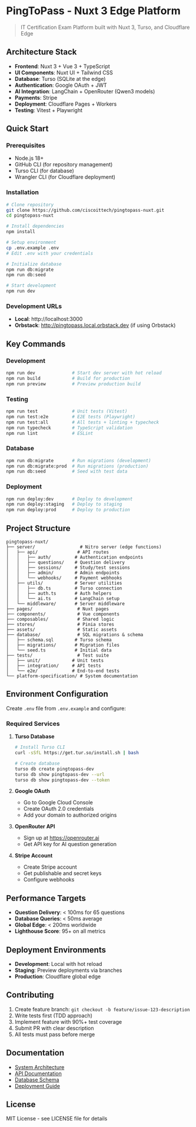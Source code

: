 # PingToPass - Nuxt 3 Edge Platform

> IT Certification Exam Platform built with Nuxt 3, Turso, and Cloudflare Edge

## Architecture Stack

- **Frontend**: Nuxt 3 + Vue 3 + TypeScript
- **UI Components**: Nuxt UI + Tailwind CSS
- **Database**: Turso (SQLite at the edge)
- **Authentication**: Google OAuth + JWT
- **AI Integration**: LangChain + OpenRouter (Qwen3 models)
- **Payments**: Stripe
- **Deployment**: Cloudflare Pages + Workers
- **Testing**: Vitest + Playwright

## Quick Start

### Prerequisites

- Node.js 18+
- GitHub CLI (for repository management)
- Turso CLI (for database)
- Wrangler CLI (for Cloudflare deployment)

### Installation

```bash
# Clone repository
git clone https://github.com/ciscoittech/pingtopass-nuxt.git
cd pingtopass-nuxt

# Install dependencies
npm install

# Setup environment
cp .env.example .env
# Edit .env with your credentials

# Initialize database
npm run db:migrate
npm run db:seed

# Start development
npm run dev
```

### Development URLs

- **Local**: http://localhost:3000
- **Orbstack**: http://pingtopass.local.orbstack.dev (if using Orbstack)

## Key Commands

### Development
```bash
npm run dev              # Start dev server with hot reload
npm run build            # Build for production
npm run preview          # Preview production build
```

### Testing
```bash
npm run test             # Unit tests (Vitest)
npm run test:e2e         # E2E tests (Playwright)
npm run test:all         # All tests + linting + typecheck
npm run typecheck        # TypeScript validation
npm run lint             # ESLint
```

### Database
```bash
npm run db:migrate       # Run migrations (development)
npm run db:migrate:prod  # Run migrations (production)
npm run db:seed          # Seed with test data
```

### Deployment
```bash
npm run deploy:dev       # Deploy to development
npm run deploy:staging   # Deploy to staging
npm run deploy:prod      # Deploy to production
```

## Project Structure

```
pingtopass-nuxt/
├── server/                 # Nitro server (edge functions)
│   ├── api/               # API routes
│   │   ├── auth/         # Authentication endpoints
│   │   ├── questions/    # Question delivery
│   │   ├── sessions/     # Study/test sessions
│   │   ├── admin/        # Admin endpoints
│   │   └── webhooks/     # Payment webhooks
│   ├── utils/            # Server utilities
│   │   ├── db.ts         # Turso connection
│   │   ├── auth.ts       # Auth helpers
│   │   └── ai.ts         # LangChain setup
│   └── middleware/       # Server middleware
├── pages/                 # Nuxt pages
├── components/            # Vue components
├── composables/           # Shared logic
├── stores/                # Pinia stores
├── assets/                # Static assets
├── database/              # SQL migrations & schema
│   ├── schema.sql        # Turso schema
│   ├── migrations/       # Migration files
│   └── seed.ts           # Initial data
├── tests/                 # Test suite
│   ├── unit/            # Unit tests
│   ├── integration/     # API tests
│   └── e2e/             # End-to-end tests
└── platform-specification/ # System documentation
```

## Environment Configuration

Create `.env` file from `.env.example` and configure:

### Required Services

1. **Turso Database**
   ```bash
   # Install Turso CLI
   curl -sSfL https://get.tur.so/install.sh | bash
   
   # Create database
   turso db create pingtopass-dev
   turso db show pingtopass-dev --url
   turso db show pingtopass-dev --token
   ```

2. **Google OAuth**
   - Go to Google Cloud Console
   - Create OAuth 2.0 credentials
   - Add your domain to authorized origins

3. **OpenRouter API**
   - Sign up at https://openrouter.ai
   - Get API key for AI question generation

4. **Stripe Account**
   - Create Stripe account
   - Get publishable and secret keys
   - Configure webhooks

## Performance Targets

- **Question Delivery**: < 100ms for 65 questions
- **Database Queries**: < 50ms average
- **Global Edge**: < 200ms worldwide
- **Lighthouse Score**: 95+ on all metrics

## Deployment Environments

- **Development**: Local with hot reload
- **Staging**: Preview deployments via branches  
- **Production**: Cloudflare global edge

## Contributing

1. Create feature branch: `git checkout -b feature/issue-123-description`
2. Write tests first (TDD approach)
3. Implement feature with 90%+ test coverage
4. Submit PR with clear description
5. All tests must pass before merge

## Documentation

- [System Architecture](./platform-specification/system-architecture/)
- [API Documentation](./platform-specification/system-architecture/API_SPECIFICATION.md)
- [Database Schema](./platform-specification/system-architecture/TURSO_SCHEMA.md)
- [Deployment Guide](./platform-specification/system-architecture/CLOUDFLARE_DEPLOYMENT.md)

## License

MIT License - see LICENSE file for details